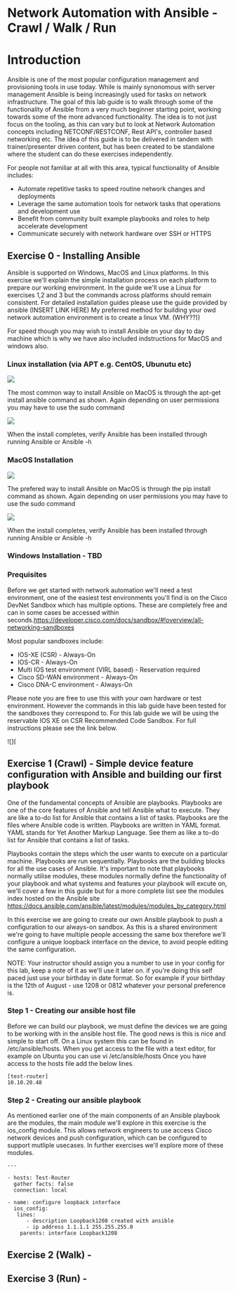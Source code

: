 # Network Automation with Ansible - Crawl / Walk / Run

# Introduction

Ansible is one of the most popular configuration management and provisioning tools in use today. While is mainly synonomous with server management Ansible is being increasingly used for tasks on network infrastructure. The goal of this lab guide is to walk through some of the functionality of Ansible from a very much beginner starting point, working towards some of the more advanced functionality. The idea is to not just focus on the tooling, as this can vary but to look at Network Automation concepts including NETCONF/RESTCONF, Rest API's, controller based networking etc. The idea of this guide is to be delivered in tandem with trainer/presenter driven content, but has been created to be standalone where the student can do these exercises independently.

For people not familiar at all with this area, typical functionality of Ansible includes:

* Automate repetitive tasks to speed routine network changes and deployments
* Leverage the same automation tools for network tasks that operations and development use
* Benefit from community built example playbooks and roles to help accelerate development
* Communicate securely with network hardware over SSH or HTTPS

## Exercise 0 - Installing Ansible 

Ansible is supported on Windows, MacOS and Linux platforms. In this exercise we'll explain the simple installation process on each platform to prepare our working environment. In the guide we'll use a Linux for exercises 1,2 and 3 but the commands across platforms should remain consistent. For detailed installation guides please use the guide provided by ansible (INSERT LINK HERE) My preferred method for building your owd network automation environment is to create a linux VM. (WHY??))

For speed though you may wish to install Ansible on your day to day machine which is why we have also included indstructions for MacOS and windows also.

### Linux installation (via APT e.g. CentOS, Ubunutu etc) 

![](https://github.com/sttrayno/Ansible-Lab-Guide/blob/master/images/E0S1-Linux.gif?raw=true)

The most common way to install Ansible on MacOS is through the apt-get install ansible command as shown. Again depending on user permissions you may have to use the sudo command

![](https://github.com/sttrayno/Ansible-Lab-Guide/blob/master/images/E0S2-Linux.gif?raw=true)

When the install completes, verify Ansible has been installed through running Ansible or Ansible -h

### MacOS Installation

![](https://github.com/sttrayno/Ansible-Lab-Guide/blob/master/images/E0S1.gif?raw=true)

The prefered way to install Ansible on MacOS is through the pip install command as shown. Again depending on user permissions you may have to use the sudo command

![](https://github.com/sttrayno/Ansible-Lab-Guide/blob/master/images/E0S2.gif?raw=true)

When the install completes, verify Ansible has been installed through running Ansible or Ansible -h

### Windows Installation - TBD

### Prequisites

Before we get started with network automation we'll need a test environment, one of the easiest test environments you'll find is on the Cisco DevNet Sandbox which has multiple options. These are completely free and can in some cases be accessed within seconds.https://developer.cisco.com/docs/sandbox/#!overview/all-networking-sandboxes

Most popular sandboxes include:

* IOS-XE (CSR) - Always-On
* IOS-CR - Always-On
* Multi IOS test environment (VIRL based) - Reservation required
* Cisco SD-WAN environment - Always-On
* Cisco DNA-C environment - Always-On

Please note you are free to use this with your own hardware or test environment. However the commands in this lab guide have been tested for the sandboxes they correspond to. For this lab guide we will be using the reservable IOS XE on CSR Recommended Code Sandbox. For full instructions please see the link below.

![](

## Exercise 1 (Crawl) - Simple device feature configuration with Ansible and building our first playbook
 
One of the fundamental concepts of Ansible are playbooks. Playbooks are one of the core features of Ansible and tell Ansible what to execute. They are like a to-do list for Ansible that contains a list of tasks. Playbooks are the files where Ansible code is written. Playbooks are written in YAML format. YAML stands for Yet Another Markup Language. See them as like a to-do list for Ansible that contains a list of tasks.

Playbooks contain the steps which the user wants to execute on a particular machine. Playbooks are run sequentially. Playbooks are the building blocks for all the use cases of Ansible. It's important to note that playbooks normally utilise modules, these modules normally define the functionality of your playbook and what systems and features your playbook will excute on, we'll cover a few in this guide but for a more complete list see the modules index hosted on the Ansible site https://docs.ansible.com/ansible/latest/modules/modules_by_category.html

In this exercise we are going to create our own Ansible playbook to push a configuration to our always-on sandbox. As this is a shared environment we're going to have multiple people accessing the same box therefore we'll configure a unique loopback interface on the device, to avoid people editing the same configuration.

NOTE: Your instructor should assign you a number to use in your config for this lab, keep a note of it as we'll use it later on. if you're doing this self paced just use your birthday in date format. So for example if your birthday is the 12th of August - use 1208 or 0812 whatever your personal preference is.

### Step 1 - Creating our ansible host file

Before we can build our playbook, we must define the devices we are going to be working with in the ansible host file. The good news is this is nice and simple to start off. On a Linux system this can be found in /etc/ansible/hosts. When you get access to the file with a text editor, for example on Ubuntu you can use vi /etc/ansible/hosts Once you have access to the hosts file add the below lines.

    [test-router]
    10.10.20.48

### Step 2 - Creating our ansible playbook

As mentioned earlier one of the main components of an Ansible playbook are the modules, the main module we'll explore in this exercise is the ios_config module. This allows network engineers to use access Cisco network devices and push configuration, which can be configured to support mutliple usecases. In further exercises we'll explore more of these modules.

    ---

    - hosts: Test-Router
      gather facts: false
      connection: local

    - name: configure loopback interface
      ios_config:
       lines:
          - description Loopback1208 created with ansible
          - ip address 1.1.1.1 255.255.255.0
        parents: interface Loopback1208


## Exercise 2 (Walk) - 

## Exercise 3 (Run) - 


